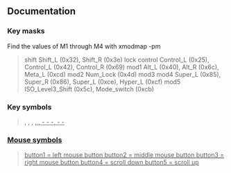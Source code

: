 ## Documentation

### Key masks

Find the values of M1 through M4 with xmodmap -pm

>  shift    Shift_L (0x32), Shift_R (0x3e)
>  lock
>  control  Control_L (0x25), Control_L (0x42), Control_R (0x69)
>  mod1     Alt_L (0x40), Alt_R (0x6c), Meta_L (0xcd)
>  mod2     Num_Lock (0x4d)
>  mod3
>  mod4     Super_L (0x85), Super_R (0x86), Super_L (0xce), Hyper_L (0xcf)
>  mod5     ISO_Level3_Shift (0x5c), Mode_switch (0xcb)

### Key symbols

> <Backspace>
> <Tab>
> <Return>
> <Pause>
> <Scroll_lock>
> <Sys_Req>
> <Print>
> <Escape>, <Esc>
> <Delete>
> <Home>
> <Left>, <L>
> <Up>, <U>
> <Right>, <R>
> <Down>, <D>
> <Page_Up>
> <Page_Down>
> <End>
> <Insert>
> <Break>
> <Space>
> <F1>-<F24>
> <KP_Space>
> <KP_Tab>
> <KP_Enter>
> <KP_F1>
> <KP_F2>
> <KP_F3>
> <KP_F4>
> <KP_Home>
> <KP_Left>
> <KP_Up>
> <KP_Right>
> <KP_Down>
> <KP_Prior>
> <KP_Page_Up>
> <KP_Next>
> <KP_Page_Down>
> <KP_End>
> <KP_Begin>
> <KP_Insert>
> <KP_Delete>
> <KP_Equal>
> <KP_Multiply>
> <KP_Add>
> <KP_Separator>
> <KP_Subtract>
> <KP_Decimal>
> <KP_Divide>
> <KP_0>-<KP_9>
> <XF86ModeLock>
> <XF86MonBrightnessUp>
> <XF86MonBrightnessDown>
> <XF86KbdLightOnOff>
> <XF86KbdBrightnessUp>
> <XF86KbdBrightnessDown>
> <XF86Standby>
> <XF86AudioLowerVolume>
> <XF86AudioMute>
> <XF86AudioRaiseVolume>
> <XF86AudioPlay>
> <XF86AudioStop>
> <XF86AudioPrev>
> <XF86AudioNext>
> <XF86HomePage>
> <XF86Mail>
> <XF86Start>
> <XF86Search>
> <XF86AudioRecord>
> <XF86Calculator>
> <XF86Memo>
> <XF86ToDoList>
> <XF86Calendar>
> <XF86PowerDown>
> <XF86ContrastAdjust>
> <XF86RockerUp>
> <XF86RockerDown>
> <XF86RockerEnter>
> <XF86Back>
> <XF86Forward>
> <XF86Stop>
> <XF86Refresh>
> <XF86PowerOff>
> <XF86WakeUp>
> <XF86Eject>
> <XF86ScreenSaver>
> <XF86WWW>
> <XF86Sleep>
> <XF86Favorites>
> <XF86AudioPause>
> <XF86AudioMedia>
> <XF86MyComputer>
> <XF86VendorHome>
> <XF86LightBulb>
> <XF86Shop>
> <XF86History>
> <XF86OpenURL>
> <XF86AddFavorite>
> <XF86HotLinks>
> <XF86BrightnessAdjust>
> <XF86Finance>
> <XF86Community>
> <XF86AudioRewind>
> <XF86XF86BackForward>
> <XF86Launch0>-<XF86Launch9>, <XF86LaunchA>-<XF86LaunchF>
> <XF86ApplicationLeft>
> <XF86ApplicationRight>
> <XF86Book>
> <XF86CD>
> <XF86Calculater>
> <XF86Clear>
> <XF86Close>
> <XF86Copy>
> <XF86Cut>
> <XF86Display>
> <XF86DOS>
> <XF86Documents>
> <XF86Excel>
> <XF86Explorer>
> <XF86Game>
> <XF86Go>
> <XF86iTouch>
> <XF86LogOff>
> <XF86Market>
> <XF86Meeting>
> <XF86MenuKB>
> <XF86MenuPB>
> <XF86MySites>
> <XF86New>
> <XF86News>
> <XF86OfficeHome>
> <XF86Open>
> <XF86Option>
> <XF86Paste>
> <XF86Phone>
> <XF86Q>
> <XF86Reply>
> <XF86Reload>
> <XF86RotateWindows>
> <XF86RotationPB>
> <XF86RotationKB>
> <XF86Save>
> <XF86ScrollUp>
> <XF86ScrollDown>
> <XF86ScrollClick>
> <XF86Send>
> <XF86Spell>
> <XF86SplitScreen>
> <XF86Support>
> <XF86TaskPane>
> <XF86Terminal>
> <XF86Tools>
> <XF86Travel>
> <XF86UserPB>
> <XF86User1KB>
> <XF86User2KB>
> <XF86Video>
> <XF86WheelButton>
> <XF86Word>
> <XF86Xfer>
> <XF86ZoomIn>
> <XF86ZoomOut>
> <XF86Away>
> <XF86Messenger>
> <XF86WebCam>
> <XF86MailForward>
> <XF86Pictures>
> <XF86Music>
> <XF86TouchpadToggle>
> <XF86_Switch_VT_1>-<XF86_Switch_VT_12>
> <XF86_Ungrab>
> <XF86_ClearGrab>
> <XF86_Next_VMode>
> <XF86_Prev_VMode>

### Mouse symbols

> button1 = left mouse button
> button2 = middle mouse button
> button3 = right mouse button
> button4 = scroll down
> button5 = scroll up
